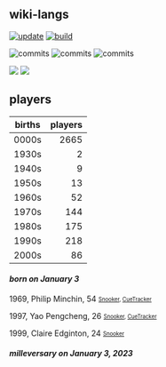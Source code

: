 ## wiki-langs
[![update](https://github.com/dreamerminsk/wiki-langs/actions/workflows/update-tables.yml/badge.svg)](https://github.com/dreamerminsk/wiki-langs/actions/workflows/update-tables.yml)
[![build](https://github.com/dreamerminsk/wiki-langs/actions/workflows/build.yml/badge.svg)](https://github.com/dreamerminsk/wiki-langs/actions/workflows/build.yml)

![commits](https://img.shields.io/github/commit-activity/y/dreamerminsk/wiki-langs)
![commits](https://img.shields.io/github/commit-activity/m/dreamerminsk/wiki-langs)
![commits](https://img.shields.io/github/commit-activity/w/dreamerminsk/wiki-langs)

![](https://img.shields.io/github/languages/code-size/dreamerminsk/wiki-langs)
![](https://img.shields.io/github/repo-size/dreamerminsk/wiki-langs)

## players
| births | players |
| :----: | ------: |
| 0000s | 2665 |
| 1930s | 2 |
| 1940s | 9 |
| 1950s | 13 |
| 1960s | 52 |
| 1970s | 144 |
| 1980s | 175 |
| 1990s | 218 |
| 2000s | 86 |

#### ***born on January  3***
1969, Philip Minchin, 54 <sub><sup>[Snooker](http://www.snooker.org/res/index.asp?player=488), [CueTracker](http://cuetracker.net/Players/philip-minchin/)</sup></sub>

1997, Yao Pengcheng, 26 <sub><sup>[Snooker](http://www.snooker.org/res/index.asp?player=1160), [CueTracker](http://cuetracker.net/Players/yao-pengcheng/)</sup></sub>

1999, Claire Edginton, 24 <sub><sup>[Snooker](http://www.snooker.org/res/index.asp?player=2138)</sup></sub>


#### ***milleversary on January  3, 2023***



